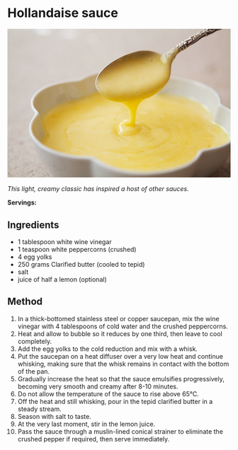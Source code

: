 # Hollandaise sauce

![Hollandaise sauce](resources/hollandaise-sauce.png)

*This light, creamy classic has inspired a host of other sauces.*

**Servings:** 

## Ingredients
- 1 tablespoon white wine vinegar
- 1 teaspoon white peppercorns (crushed)
- 4 egg yolks
- 250 grams Clarified butter (cooled to tepid)
- salt
- juice of half a lemon (optional)

## Method
1. In a thick-bottomed stainless steel or copper saucepan, mix the wine vinegar with 4 tablespoons of cold water and the crushed peppercorns. 
1. Heat and allow to bubble so it reduces by one third, then leave to cool completely.
1. Add the egg yolks to the cold reduction and mix with a whisk.
1. Put the saucepan on a heat diffuser over a very low heat and continue whisking, making sure that the whisk remains in contact with the bottom of the pan.
1. Gradually increase the heat so that the sauce emulsifies progressively, becoming very smooth and creamy after 8-10 minutes. 
1. Do not allow the temperature of the sauce to rise above 65°C.
1. Off the heat and still whisking, pour in the tepid clarified butter in a steady stream. 
1. Season with salt to taste. 
1. At the very last moment, stir in the lemon juice. 
1. Pass the sauce through a muslin-lined conical strainer to eliminate the crushed pepper if required, then serve immediately.